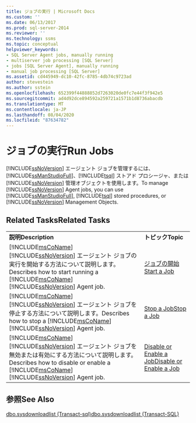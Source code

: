```yaml
---
title: ジョブの実行 | Microsoft Docs
ms.custom: ''
ms.date: 06/13/2017
ms.prod: sql-server-2014
ms.reviewer: ''
ms.technology: ssms
ms.topic: conceptual
helpviewer_keywords:
- SQL Server Agent jobs, manually running
- multiserver job processing [SQL Server]
- jobs [SQL Server Agent], manually running
- manual job processing [SQL Server]
ms.assetid: cd445949-dc10-42fc-8785-4db74c9723ad
author: stevestein
ms.author: sstein
ms.openlocfilehash: 652399f44888852d7263020de0fc7e44f3f942e5
ms.sourcegitcommit: ad4d92dce894592a259721a1571b1d8736abacdb
ms.translationtype: MT
ms.contentlocale: ja-JP
ms.lasthandoff: 08/04/2020
ms.locfileid: "87634782"
---
```

# <a name="run-jobs"></a><span data-ttu-id="5bfef-102">ジョブの実行</span><span class="sxs-lookup"><span data-stu-id="5bfef-102">Run Jobs</span></span>
  <span data-ttu-id="5bfef-103">[!INCLUDE[ssNoVersion](../../includes/ssnoversion-md.md)] エージェント ジョブを管理するには、[!INCLUDE[ssManStudioFull](../../includes/ssmanstudiofull-md.md)]、[!INCLUDE[tsql](../../includes/tsql-md.md)] ストアド プロシージャ、または [!INCLUDE[ssNoVersion](../../includes/ssnoversion-md.md)] 管理オブジェクトを使用します。</span><span class="sxs-lookup"><span data-stu-id="5bfef-103">To manage [!INCLUDE[ssNoVersion](../../includes/ssnoversion-md.md)] Agent jobs, you can use [!INCLUDE[ssManStudioFull](../../includes/ssmanstudiofull-md.md)], [!INCLUDE[tsql](../../includes/tsql-md.md)] stored procedures, or [!INCLUDE[ssNoVersion](../../includes/ssnoversion-md.md)] Management Objects.</span></span>  
  
## <a name="related-tasks"></a><span data-ttu-id="5bfef-104">Related Tasks</span><span class="sxs-lookup"><span data-stu-id="5bfef-104">Related Tasks</span></span>  
  
|||  
|-|-|  
|<span data-ttu-id="5bfef-105">**説明**</span><span class="sxs-lookup"><span data-stu-id="5bfef-105">**Description**</span></span>|<span data-ttu-id="5bfef-106">**トピック**</span><span class="sxs-lookup"><span data-stu-id="5bfef-106">**Topic**</span></span>|  
|<span data-ttu-id="5bfef-107">[!INCLUDE[msCoName](../../includes/msconame-md.md)][!INCLUDE[ssNoVersion](../../includes/ssnoversion-md.md)] エージェント ジョブの実行を開始する方法について説明します。</span><span class="sxs-lookup"><span data-stu-id="5bfef-107">Describes how to start running a [!INCLUDE[msCoName](../../includes/msconame-md.md)][!INCLUDE[ssNoVersion](../../includes/ssnoversion-md.md)] Agent job.</span></span>|[<span data-ttu-id="5bfef-108">ジョブの開始</span><span class="sxs-lookup"><span data-stu-id="5bfef-108">Start a Job</span></span>](start-a-job.md)|  
|<span data-ttu-id="5bfef-109">[!INCLUDE[msCoName](../../includes/msconame-md.md)][!INCLUDE[ssNoVersion](../../includes/ssnoversion-md.md)] エージェント ジョブを停止する方法について説明します。</span><span class="sxs-lookup"><span data-stu-id="5bfef-109">Describes how to stop a [!INCLUDE[msCoName](../../includes/msconame-md.md)][!INCLUDE[ssNoVersion](../../includes/ssnoversion-md.md)] Agent job.</span></span>|[<span data-ttu-id="5bfef-110">Stop a Job</span><span class="sxs-lookup"><span data-stu-id="5bfef-110">Stop a Job</span></span>](stop-a-job.md)|  
|<span data-ttu-id="5bfef-111">[!INCLUDE[msCoName](../../includes/msconame-md.md)][!INCLUDE[ssNoVersion](../../includes/ssnoversion-md.md)] エージェント ジョブを無効または有効にする方法について説明します。</span><span class="sxs-lookup"><span data-stu-id="5bfef-111">Describes how to disable or enable a [!INCLUDE[msCoName](../../includes/msconame-md.md)][!INCLUDE[ssNoVersion](../../includes/ssnoversion-md.md)] Agent job.</span></span>|[<span data-ttu-id="5bfef-112">Disable or Enable a Job</span><span class="sxs-lookup"><span data-stu-id="5bfef-112">Disable or Enable a Job</span></span>](disable-or-enable-a-job.md)|  
  
## <a name="see-also"></a><span data-ttu-id="5bfef-113">参照</span><span class="sxs-lookup"><span data-stu-id="5bfef-113">See Also</span></span>  
 [<span data-ttu-id="5bfef-114">dbo.sysdownloadlist &#40;Transact-sql&#41;</span><span class="sxs-lookup"><span data-stu-id="5bfef-114">dbo.sysdownloadlist &#40;Transact-SQL&#41;</span></span>](/sql/relational-databases/system-tables/dbo-sysdownloadlist-transact-sql)  
  
  
